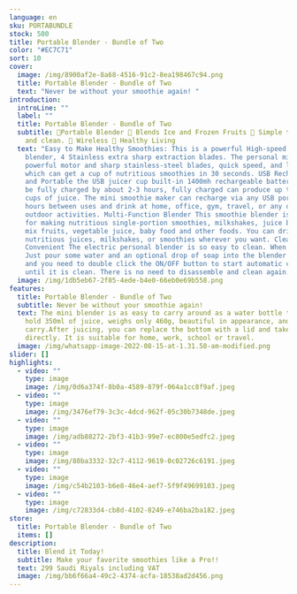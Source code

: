 ```yaml
---
language: en
sku: PORTABUNDLE
stock: 500
title: Portable Blender - Bundle of Two
color: "#EC7C71"
sort: 10
cover:
  image: /img/8900af2e-8a68-4516-91c2-8ea198467c94.png
  title: Portable Blender - Bundle of Two
  text: "Never be without your smoothie again! "
introduction:
  introLine: ""
  label: ""
  title: Portable Blender - Bundle of Two
  subtitle: 🍓Portable Blender 🍊 Blends Ice and Frozen Fruits 🍉 Simple to use
    and clean. 🍇 Wireless 🥑 Healthy Living
  text: "Easy to Make Healthy Smoothies: This is a powerful High-speed Personal
    blender, 4 Stainless extra sharp extraction blades. The personal mixer has a
    powerful motor and sharp stainless-steel blades, quick speed, and long life,
    which can get a cup of nutritious smoothies in 30 seconds. USB Rechargeable
    and Portable the USB juicer cup built-in 1400mh rechargeable battery. It can
    be fully charged by about 2-3 hours, fully charged can produce up to 10-15
    cups of juice. The mini smoothie maker can recharge via any USB port for 2-3
    hours between uses and drink at home, office, gym, travel, or any other
    outdoor activities. Multi-Function Blender This smoothie blender is great
    for making nutritious single-portion smoothies, milkshakes, juice blends,
    mix fruits, vegetable juice, baby food and other foods. You can drink
    nutritious juices, milkshakes, or smoothies wherever you want. Clean and
    Convenient The electric personal blender is so easy to clean. When cleaning,
    Just pour some water and an optional drop of soap into the blender bottle,
    and you need to double click the ON/OFF button to start automatic cleaning
    until it is clean. There is no need to disassemble and clean again."
  image: /img/1db5eb67-2f85-4ede-b4e0-66eb0e69b558.png
features:
  title: Portable Blender - Bundle of Two
  subtitle: Never be without your smoothie again!
  text: The mini blender is as easy to carry around as a water bottle that can
    hold 350ml of juice, weighs only 460g, beautiful in appearance, and easy to
    carry.After juicing, you can replace the bottom with a lid and take it away
    directly. It is suitable for home, work, school or travel.
  image: /img/whatsapp-image-2022-08-15-at-1.31.58-am-modified.png
slider: []
highlights:
  - video: ""
    type: image
    image: /img/0d6a374f-8b0a-4589-879f-064a1cc8f9af.jpeg
  - video: ""
    type: image
    image: /img/3476ef79-3c3c-4dcd-962f-05c30b7348de.jpeg
  - video: ""
    type: image
    image: /img/adb88272-2bf3-41b3-99e7-ec800e5edfc2.jpeg
  - video: ""
    type: image
    image: /img/80ba3332-32c7-4112-9619-0c02726c6191.jpeg
  - video: ""
    type: image
    image: /img/c54b2103-b6e8-46e4-aef7-5f9f49699103.jpeg
  - video: ""
    type: image
    image: /img/c72833d4-cb8d-4102-8249-e746ba2ba182.jpeg
store:
  title: Portable Blender - Bundle of Two
  items: []
description:
  title: Blend it Today!
  subtitle: Make your favorite smoothies like a Pro!!
  text: 299 Saudi Riyals including VAT
  image: /img/bb6f66a4-49c2-4374-acfa-18538ad2d456.png
---
```

